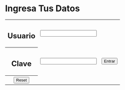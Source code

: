 <head>
<meta http-equiv="Content-Type" content="text/html; charset=utf-8" />
<title>Login para varios usuario</title>
</head>

<body>
<h1>Ingresa Tus Datos 
</h1> 
<form name="login"> 
     <table width="200" border="0"> 
       <tr> 
         <th scope="row"><h2>Usuario</h2></th> 
         <td><span class="cnt"> 
           <input name="usuario" type="text" class="Input" value="" size="20" /> 
         </span></td> 
       </tr> 
       <tr> 
         <th height="33" scope="row"><h2>Clave</h2></th> 
         <td><span class="cnt"> 
           <input name="password" type="password" class="Input" value="" size="20" /> 
         </span></td> 
         <td><span class="cnt"> 
           <input value="Entrar" target="_parent" onclick="Login()" type="button" class="boton"/> 
         </span></td> 
       </tr> 
       <tr> 
         <th scope="row"><input type="reset" name="Borrar" id="Borrar" value="Reset" class="boton" /></th> 
       </tr> 
     </table> 
</form> 

<script language="JavaScript"> 
function Login(){ 
var done=0; 
var usuario=document.login.usuario.value; 
var password=document.login.password.value; 
if (usuario=="USUARIO1" && password=="CONTRASEÑA1") { 
window.location="TU_PAGINA_WEB.HTML"; 
} 
if (usuario=="USUARIO2" && password=="CONTRASEÑA2") { 
window.location="TU_PAGINA_WEB.HTML"; 
} 
if (usuario=="" && password=="") { 
window.location="errorpopup.html"; 
} 
} 
        </script> 
</center> 
<script language="Javascript"> 
<!-- Begin 
document.oncontextmenu = function(){return false} 
// End --> 
</script>
</body>
</html>
